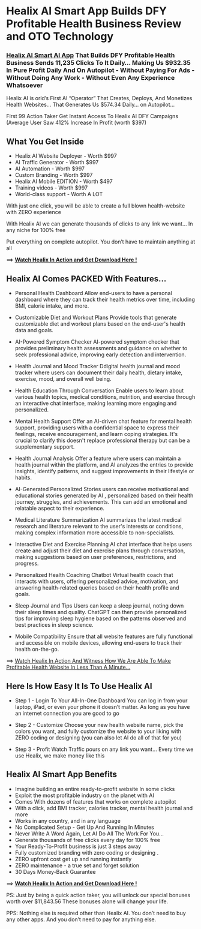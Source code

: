 # Healix AI Smart App Builds DFY Profitable Health Business Review and OTO Technology

### [Healix AI Smart AI App](https://jvupsell.com/2025/02/healix-ai-smart-app-review-and-oto-upsell/) That Builds DFY Profitable Health Business Sends 11,235 Clicks To It Daily… Making Us $932.35 In Pure Profit Daily And On Autopilot - Without Paying For Ads - Without Doing Any Work - Without Even Any Experience Whatsoever

Healix AI is orld’s First AI “Operator” That Creates, Deploys, And Monetizes Health Websites… That Generates Us $574.34 Daily…  on Autopilot… 

First 99 Action Taker Get Instant Access To Healix AI DFY Campaigns (Average User Saw 412% Increase In Profit (worth $397) 

## What You Get Inside 
+ Healix AI Website Deployer - Worth $997
+ AI Traffic Generator - Worth $997
+ AI Automation - Worth $997
+ Custom Branding - Worth $997
+ Healix AI Mobile EDITION - Worth $497
+ Training videos - Worth $997
+ World-class support - Worth A LOT

With just one click, you will be able to create a full blown health-website with ZERO experience

With Healix AI we can generate thousands of clicks to any link we want…  In any niche for 100% free

​Put everything on complete autopilot. You don’t have to maintain anything at all

==> [**Watch Healix In Action and Get Download Here !**](https://warriorplus.com/o2/a/qrl8w0g/0)

## Healix AI Comes PACKED With Features…

+ Personal Health Dashboard 
Allow end-users to have a personal dashboard where they can track their health metrics over time, including BMI, calorie intake, and more.

+ Customizable Diet and Workout Plans
Provide tools that generate customizable diet and workout plans based on the end-user's health data and goals.

+ AI-Powered Symptom Checker
AI-powered symptom checker that provides preliminary health assessments and guidance on whether to seek professional advice, improving early detection and intervention.

+ Health Journal and Mood Tracker
Ddigital health journal and mood tracker where users can document their daily health, dietary intake, exercise, mood, and overall well being.

+ Health Education Through Conversation
Enable users to learn about various health topics, medical conditions, nutrition, and exercise through an interactive chat interface, making learning more engaging and personalized.

+ Mental Health Support
Offer an AI-driven chat feature for mental health support, providing users with a confidential space to express their feelings, receive encouragement, and learn coping strategies. It's crucial to clarify this doesn't replace professional therapy but can be a supplementary support.

+ Health Journal Analysis
Offer a feature where users can maintain a health journal within the platform, and AI analyzes the entries to provide insights, identify patterns, and suggest improvements in their lifestyle or habits.

+ AI-Generated Personalized Stories
users can receive motivational and educational stories generated by AI , personalized based on their health journey, struggles, and achievements. This can add an emotional and relatable aspect to their experience.

+ Medical Literature Summarization
AI summarizes the latest medical research and literature relevant to the user's interests or conditions, making complex information more accessible to non-specialists.

+ Interactive Diet and Exercise Planning
AI chat interface that helps users create and adjust their diet and exercise plans through conversation, making suggestions based on user preferences, restrictions, and progress.

+ Personalized Health Coaching Chatbot
Virtual health coach that interacts with users, offering personalized advice, motivation, and answering health-related queries based on their health profile and goals.

+ Sleep Journal and Tips
Users can keep a sleep journal, noting down their sleep times and quality. ChatGPT can then provide personalized tips for improving sleep hygiene based on the patterns observed and best practices in sleep science.

+ Mobile Compatibility
Ensure that all website features are fully functional and accessible on mobile devices, allowing end-users to track their health on-the-go.

==> [Watch Healix In Action And Witness How We Are Able To Make Profitable Health Website In Less Than A Minute…](https://warriorplus.com/o2/a/qrl8w0g/0)


## Here Is How Easy It Is To Use Healix AI

+ Step 1 - Login To Your All-In-One Dashboard
You can log in from your laptop, iPad, or even your phone it doesn’t matter. As long as you have an internet connection you are good to go

+ Step 2 - Customize
Choose your new health website name, pick the colors you want, and fully customize the website to your liking with ZERO coding or designing (you can also let AI do all of that for you)

+ Step 3 - Profit
Watch Traffic pours on any link you want… Every time we use Healix, we make money like this

## Healix AI Smart App Benefits
+ Imagine building an entire ready-to-profit website In some clicks
+ Exploit the most profitable industry on the planet with AI  
+ Comes With dozens of features that works on complete autopilot   
+ With a click, add BMI tracker, calories tracker, mental health journal and more 
+ Works in any country, and in any language
+ No Complicated Setup - Get Up And Running In Minutes
+ Never Write A Word Again, Let AI Do All The Work For You… 
+ Generate thousands of free clicks every day for 100% free
+ Your Ready-To-Profit business is just 3 steps away
+ Fully customized branding with zero coding or designing .
+ ZERO upfront cost get up and running instantly
+ ZERO maintenance - a true set and forget solution
+ 30 Days Money-Back Guarantee

==> [**Watch Healix In Action and Get Download Here !**](https://warriorplus.com/o2/a/qrl8w0g/0)

PS: Just by being a quick action taker, you will unlock our special bonuses worth over $11,843.56 These bonuses alone will change your life.

PPS: Nothing else is required other than Healix AI. You don’t need to buy any other apps. And you don’t need to pay for anything else. 

